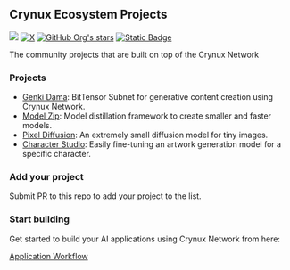## Crynux Ecosystem Projects

[![](https://dcbadge.limes.pink/api/server/https://discord.gg/zmU9GRwU6f)](https://discord.gg/zmU9GRwU6f)
[![X](https://img.shields.io/badge/@crynuxio-%23000000.svg?style=for-the-badge&logo=X&logoColor=white)](https://x.com/crynuxio)
[![GitHub Org's stars](https://img.shields.io/github/stars/crynux-network?style=for-the-badge&logo=github)](https://github.com/crynux-network)
[![Static Badge](https://img.shields.io/badge/Gitbook-Documentation-blue?style=for-the-badge&logo=gitbook)](https://docs.crynux.io)

The community projects that are built on top of the Crynux Network

### Projects

* [Genki Dama](https://github.com/crynux-ecosystem/genki-dama): BitTensor Subnet for generative content creation using Crynux Network.
* [Model Zip](https://github.com/crynux-ecosystem/modelzip): Model distillation framework to create smaller and faster models.
* [Pixel Diffusion](https://github.com/crynux-ecosystem/pixel-diffusion): An extremely small diffusion model for tiny images.
* [Character Studio](https://github.com/crynux-ecosystem/character-studio): Easily fine-tuning an artwork generation model for a specific character.

### Add your project

Submit PR to this repo to add your project to the list.

### Start building

Get started to build your AI applications using Crynux Network from here:

[Application Workflow](https://docs.crynux.io/application-development/application-workflow)
